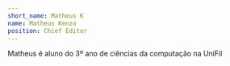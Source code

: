 ```yaml
---
short_name: Matheus K
name: Matheus Kenzo 
position: Chief Editor
---
```

Matheus é aluno do 3⁠º ano de ciências da computação na UniFil
